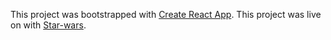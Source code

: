 This project was bootstrapped with [Create React App](https://github.com/facebook/create-react-app). This project was live on with [Star-wars](https://starwars-deolaj.netlify.app/).

